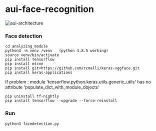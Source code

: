 # aui-face-recognition
![aui-architecture](https://user-images.githubusercontent.com/44137780/127741211-05409bbc-465d-419f-9bb7-fb10a7657edc.png)


### Face detection
```
cd analyzing_module
python3 -m venv /venv   (python 3.8.5 working)
source venv/bin/activate
pip install tensorflow
pip install mtcnn
pip install git+https://github.com/rcmalli/keras-vggface.git
pip install keras-applications
```
If problem : module 'tensorflow.python.keras.utils.generic_utils' has no attribute 'populate_dict_with_module_objects'
```
pip uninstall tf-nightly
pip install tensorflow --upgrade --force-reinstall
```
### Run
```
python3 facedetection.py
```
